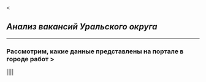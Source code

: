 <

## ***Анализ вакансий Уральского округа***

_______________________________________________________________
### Рассмотрим, какие данные представлены на портале в городе работ >
||||
